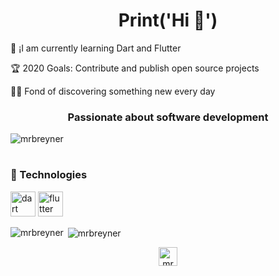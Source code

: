 <h1 align="center">Print('Hi 👋')</h1>

<p align="left">🐻 ¡I am currently learning Dart and Flutter</p>
<p align="left">🏆 2020 Goals: Contribute and publish open source projects</p>
<p align="left">👨‍💻 Fond of discovering something new every day</p>

<h3 align="center">Passionate about software development</h3>

<p align="left"> <img src="https://komarev.com/ghpvc/?username=mrbreyner" alt="mrbreyner" /></p>
<h1></h1>
<h3 align="left">🔧 Technologies</h3>


<p align="left"><img src="https://www.vectorlogo.zone/logos/dartlang/dartlang-icon.svg" alt="dart" width="40" height="40"/> <img src="https://www.vectorlogo.zone/logos/flutterio/flutterio-icon.svg" alt="flutter" width="40" height="40"/></p>

<span><p><img align="left" src="https://github-readme-stats.vercel.app/api/top-langs/?username=mrbreyner&layout=compact&hide=html" alt="mrbreyner" /></p>

<p>&nbsp;<img align="center" src="https://github-readme-stats.vercel.app/api?username=mrbreyner&show_icons=true" alt="mrbreyner" /></p></span>

<p align="center">
<a href="https://twitter.com/mrbreyner" target="blank"><img align="center" src="https://cdn.jsdelivr.net/npm/simple-icons@3.0.1/icons/twitter.svg" alt="mrbreyner" height="30" width="30" /></a>
</p>
